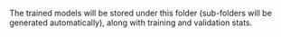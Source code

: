 The trained models will be stored under this folder (sub-folders will be generated automatically), along with training and validation stats.